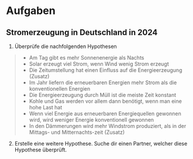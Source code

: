 # Aufgaben

## Stromerzeugung in Deutschland in 2024

1. Überprüfe die nachfolgenden Hypothesen
>   - Am Tag gibt es mehr Sonnenenergie als Nachts
>   - Solar erzeugt viel Strom, wenn Wind wenig Strom erzeugt
>   - Die Zeitumstellung hat einen Einfluss auf die Energieerzeugung (Zusatz)
>   - Im Jahr liefern die erneuerbaren Energien mehr Strom als die konventionellen Energien
>   - Die Energieerzeugung durch Müll ist die meiste Zeit konstant
>   - Kohle und Gas werden vor allem dann benötigt, wenn man eine hohe Last hat
>   - Wenn viel Energie aus erneuerbaren Energiequellen gewonnen wird, wird weniger Energie konventionell gewonnen
>   - In den Dämmerungen wird mehr Windstrom produziert, als in der Mittags- und Mitternachts-zeit (Zusatz)

2. Erstelle eine weitere Hypothese. Suche dir einen Partner, welcher diese Hypothese überprüft.
